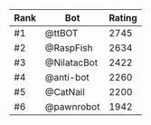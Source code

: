 Rank|Bot|Rating
---|---|---
#1|@ttBOT|2745
#2|@RaspFish|2634
#3|@NilatacBot|2422
#4|@anti-bot|2260
#5|@CatNail|2200
#6|@pawnrobot|1942
